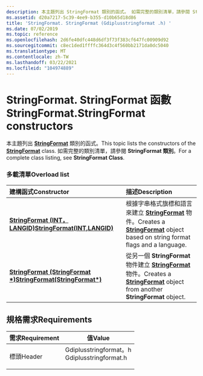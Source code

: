 ```yaml
---
description: 本主題列出 StringFormat 類別的函式。 如需完整的類別清單，請參閱 StringFormat 類別。
ms.assetid: d20a7217-5c39-4ee9-b355-d10b65d18d86
title: 'StringFormat. StringFormat (Gdiplusstringformat .h) '
ms.date: 07/02/2019
ms.topic: reference
ms.openlocfilehash: 2d6fe40dfc448d6df3f73f383cf647fc00909d92
ms.sourcegitcommit: c8ec1ded1ffffc364d3c4f560bb2171da0dc5040
ms.translationtype: MT
ms.contentlocale: zh-TW
ms.lasthandoff: 03/22/2021
ms.locfileid: "104974889"
---
```

# <a name="stringformatstringformat-constructors"></a><span data-ttu-id="c2b2c-104">StringFormat. StringFormat 函數</span><span class="sxs-lookup"><span data-stu-id="c2b2c-104">StringFormat.StringFormat constructors</span></span>

<span data-ttu-id="c2b2c-105">本主題列出 [**StringFormat**](/windows/win32/api/gdiplusstringformat/nl-gdiplusstringformat-stringformat) 類別的函式。</span><span class="sxs-lookup"><span data-stu-id="c2b2c-105">This topic lists the constructors of the [**StringFormat**](/windows/win32/api/gdiplusstringformat/nl-gdiplusstringformat-stringformat) class.</span></span> <span data-ttu-id="c2b2c-106">如需完整的類別清單，請參閱 **StringFormat 類別**。</span><span class="sxs-lookup"><span data-stu-id="c2b2c-106">For a complete class listing, see **StringFormat Class**.</span></span>

### <a name="overload-list"></a><span data-ttu-id="c2b2c-107">多載清單</span><span class="sxs-lookup"><span data-stu-id="c2b2c-107">Overload list</span></span>



| <span data-ttu-id="c2b2c-108">建構函式</span><span class="sxs-lookup"><span data-stu-id="c2b2c-108">Constructor</span></span>                                                                                        | <span data-ttu-id="c2b2c-109">描述</span><span class="sxs-lookup"><span data-stu-id="c2b2c-109">Description</span></span>                                                                                                                        |
|:---------------------------------------------------------------------------------------------------|:-----------------------------------------------------------------------------------------------------------------------------------|
| <span data-ttu-id="c2b2c-110">[**StringFormat (INT，LANGID)**](/windows/win32/api/gdiplusstringformat/nf-gdiplusstringformat-stringformat-stringformat(inint_inlangid))</span><span class="sxs-lookup"><span data-stu-id="c2b2c-110">[**StringFormat(INT,LANGID)**](/windows/win32/api/gdiplusstringformat/nf-gdiplusstringformat-stringformat-stringformat(inint_inlangid))</span></span> | <span data-ttu-id="c2b2c-111">根據字串格式旗標和語言來建立 [**StringFormat**](/windows/win32/api/gdiplusstringformat/nl-gdiplusstringformat-stringformat) 物件。</span><span class="sxs-lookup"><span data-stu-id="c2b2c-111">Creates a [**StringFormat**](/windows/win32/api/gdiplusstringformat/nl-gdiplusstringformat-stringformat) object based on string format flags and a language.</span></span><br/> |
| <span data-ttu-id="c2b2c-112">[**StringFormat (StringFormat \*)**](/windows/win32/api/gdiplusstringformat/nf-gdiplusstringformat-stringformat-stringformat(conststringformat_))</span><span class="sxs-lookup"><span data-stu-id="c2b2c-112">[**StringFormat(StringFormat\*)**](/windows/win32/api/gdiplusstringformat/nf-gdiplusstringformat-stringformat-stringformat(conststringformat_))</span></span>           | <span data-ttu-id="c2b2c-113">從另一個 **StringFormat** 物件建立 [**StringFormat**](/windows/win32/api/gdiplusstringformat/nl-gdiplusstringformat-stringformat)物件。</span><span class="sxs-lookup"><span data-stu-id="c2b2c-113">Creates a [**StringFormat**](/windows/win32/api/gdiplusstringformat/nl-gdiplusstringformat-stringformat) object from another **StringFormat** object.</span></span><br/>        |



## <a name="requirements"></a><span data-ttu-id="c2b2c-114">規格需求</span><span class="sxs-lookup"><span data-stu-id="c2b2c-114">Requirements</span></span>



| <span data-ttu-id="c2b2c-115">需求</span><span class="sxs-lookup"><span data-stu-id="c2b2c-115">Requirement</span></span> | <span data-ttu-id="c2b2c-116">值</span><span class="sxs-lookup"><span data-stu-id="c2b2c-116">Value</span></span> |
|-------------------|--------------------------------------------------------------------------------------------------|
| <span data-ttu-id="c2b2c-117">標頭</span><span class="sxs-lookup"><span data-stu-id="c2b2c-117">Header</span></span><br/> | <dl> <span data-ttu-id="c2b2c-118"><dt>Gdiplusstringformat。h</dt></span><span class="sxs-lookup"><span data-stu-id="c2b2c-118"><dt>Gdiplusstringformat.h</dt></span></span> </dl> |



 

 
